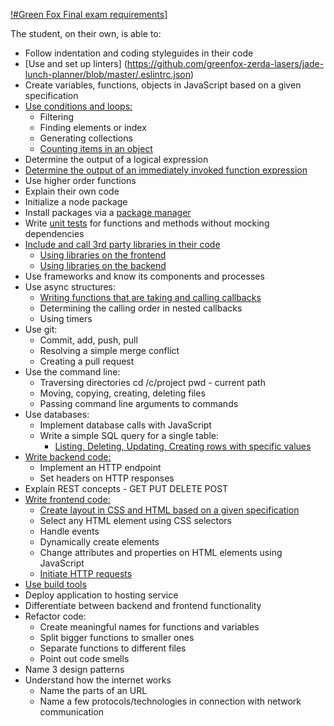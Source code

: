 

[!#Green Fox Final exam requirements](https://avatars3.githubusercontent.com/u/14247612?v=3&s=200)]

The student, on their own, is able to:
- Follow indentation and coding styleguides in their code
- [Use and set up linters] (https://github.com/greenfox-zerda-lasers/jade-lunch-planner/blob/master/.eslintrc.json)
- Create variables, functions, objects in JavaScript based on a given specification
- [Use conditions and loops:](https://github.com/Ignocius/Final-GF-Exam/tree/master/src)
  - Filtering
  - Finding elements or index
  - Generating collections
  - [Counting items in an object](https://github.com/greenfox-zerda-lasers/SzaboRichard/blob/master/week-07/day-3/08.js)
- Determine the output of a logical expression
- [Determine the output of an immediately invoked function expression](https://github.com/greenfox-zerda-lasers/SzaboRichard/blob/master/week-11/public/renderMsgs.js)
- Use higher order functions
- Explain their own code
- Initialize a node package
- Install packages via a [package manager](https://github.com/greenfox-zerda-lasers/jade-lunch-planner)
- Write [unit tests](https://github.com/Ignocius/zerda-exam-web/blob/master/test.js) for functions and methods without mocking dependencies
- [Include and call 3rd party libraries in their code](https://github.com/greenfox-zerda-lasers/jade-lunch-planner)
  - [Using libraries on the frontend](https://github.com/Ignocius/bootstraplightning/blob/master/index.html)
  - [Using libraries on the backend](https://github.com/greenfox-zerda-lasers/SzaboRichard/blob/master/week-10/server/index.js)
- Use frameworks and know its components and processes
- Use async structures:
  - [Writing functions that are taking and calling callbacks](https://github.com/greenfox-zerda-lasers/SzaboRichard/blob/master/week-09/day-1/public/ultimatejs.js)
  - Determining the calling order in nested callbacks
  - Using timers
- Use git:
  - Commit, add, push, pull
  - Resolving a simple merge conflict
  - Creating a pull request
- Use the command line:
  - Traversing directories cd /c/project pwd - current path 
  - Moving, copying, creating, deleting files 
  - Passing command line arguments to commands
- Use databases:
  - Implement database calls with JavaScript
  - Write a simple SQL query for a single table:
    - [Listing, Deleting, Updating, Creating rows with specific values](https://github.com/greenfox-zerda-lasers/SzaboRichard/blob/master/week-10/server/index.js)
- [Write backend code:](https://github.com/greenfox-zerda-lasers/SzaboRichard/blob/master/week-11/server/server.js)
  - Implement an HTTP endpoint
  - Set headers on HTTP responses
- Explain REST concepts - GET PUT DELETE POST
- [Write frontend code:](https://github.com/greenfox-zerda-lasers/SzaboRichard/blob/master/week-09/day-1/public/ultimatejs.js)
  - [Create layout in CSS and HTML based on a given specification](https://github.com/greenfox-zerda-lasers/SzaboRichard/tree/master/week-02/day-4)
  - Select any HTML element using CSS selectors
  - Handle events
  - Dynamically create elements
  - Change attributes and properties on HTML elements using JavaScript
  - [Initiate HTTP requests](https://github.com/greenfox-zerda-lasers/SzaboRichard/blob/master/week-11/public/ajax.js)
- [Use build tools](https://github.com/greenfox-zerda-lasers/jade-lunch-planner/blob/master/webpack.config.js)
- Deploy application to hosting service
- Differentiate between backend and frontend functionality
- Refactor code:
  - Create meaningful names for functions and variables
  - Split bigger functions to smaller ones
  - Separate functions to different files
  - Point out code smells
- Name 3 design patterns
- Understand how the internet works
  - Name the parts of an URL
  - Name a few protocols/technologies in connection with network communication
